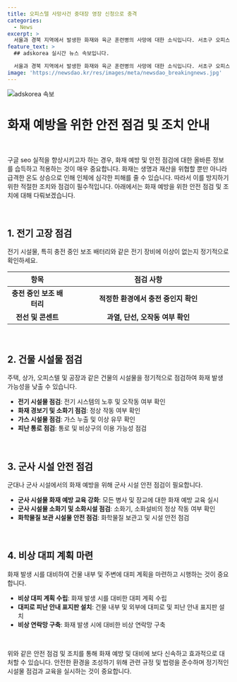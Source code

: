 ```yaml
---
title: 오피스텔 사망사건 중대장 영장 신청으로 충격
categories:
  - News
excerpt: >
  서울과 경북 지역에서 발생한 화재와 육군 훈련병의 사망에 대한 소식입니다. 서초구 오피스텔과 구로구 공구상가에서 발생한 화재로 주민들이 대피하고, 소방관들이 불을 진압하는 모습이 전해졌습니다. 또한, 경북 김천시 산업단지의 공장에서도 큰 화재가 발생하여 화상을 입은 사람이 발생했습니다. 그리고 육군 신병교육대에서 발생한 훈련병의 사망 사건으로 경찰이 중대장과 부중대장에 대한 구속영장을 신청했습니다. 해당 사건은 계속해서 조사 중에 있습니다.
feature_text: >
  ## adskorea 실시간 뉴스 속보입니다.

  서울과 경북 지역에서 발생한 화재와 육군 훈련병의 사망에 대한 소식입니다. 서초구 오피스텔과 구로구 공구상가에서 발생한 화재로 주민들이 대피하고, 소방관들이 불을 진압하는 모습이 전해졌습니다. 또한, 경북 김천시 산업단지의 공장에서도 큰 화재가 발생하여 화상을 입은 사람이 발생했습니다. 그리고 육군 신병교육대에서 발생한 훈련병의 사망 사건으로 경찰이 중대장과 부중대장에 대한 구속영장을 신청했습니다. 해당 사건은 계속해서 조사 중에 있습니다.
image: 'https://newsdao.kr/res/images/meta/newsdao_breakingnews.jpg'
---
```


<p><img src="https://newsdao.kr/res/images/meta/newsdao_breakingnews.jpg" alt="adskorea 속보" /></p>

<h1>화재 예방을 위한 안전 점검 및 조치 안내</h1>

<p data-ke-size="size16">&nbsp;</p>

<p>구글 seo 실적을 향상시키고자 하는 경우, 화재 예방 및 안전 점검에 대한 올바른 정보를 습득하고 적용하는 것이 매우 중요합니다. 화재는 생명과 재산을 위협할 뿐만 아니라 급격한 온도 상승으로 인해 인체에 심각한 피해를 줄 수 있습니다. 따라서 이를 방지하기 위한 적절한 조치와 점검이 필수적입니다. 아래에서는 화재 예방을 위한 안전 점검 및 조치에 대해 다뤄보겠습니다.</p>

<p data-ke-size="size16">&nbsp;</p>

<h2 data-ke-size="size26">1. 전기 고장 점검</h2>

<p data-ke-size="size16">전기 시설물, 특히 충전 중인 보조 배터리와 같은 전기 장비에 이상이 없는지 정기적으로 확인하세요.</p>

<table>
<thead>
<tr>
<th style="text-align: center; width: 150px;"><b>항목</b></th>
<th style="text-align: center; width: 450px;"><b>점검 사항</b></th>
</tr>
</thead>
<tbody>
<tr>
<td style="text-align: center; height: 17px;"><b>충전 중인 보조 배터리</b></td>
<td style="text-align: center; height: 17px;"><b>적정한 환경에서 충전 중인지 확인</b></td>
</tr>
<tr>
<td style="text-align: center; height: 17px;"><b>전선 및 콘센트</b></td>
<td style="text-align: center; height: 17px;"><b>과열, 단선, 오작동 여부 확인</b></td>
</tr>
</tbody>
</table>

<p data-ke-size="size16">&nbsp;</p>

<h2 data-ke-size="size26">2. 건물 시설물 점검</h2>

<p data-ke-size="size16">주택, 상가, 오피스텔 및 공장과 같은 건물의 시설물을 정기적으로 점검하여 화재 발생 가능성을 낮출 수 있습니다.</p>

<ul>
<li><b>전기 시설물 점검</b>: 전기 시스템의 노후 및 오작동 여부 확인</li>
<li><b>화재 경보기 및 소화기 점검</b>: 정상 작동 여부 확인</li>
<li><b>가스 시설물 점검</b>: 가스 누출 및 이상 유무 확인</li>
<li><b>피난 통로 점검</b>: 통로 및 비상구의 이용 가능성 점검</li>
</ul>

<p data-ke-size="size16">&nbsp;</p>

<h2 data-ke-size="size26">3. 군사 시설 안전 점검</h2>

<p data-ke-size="size16">군대나 군사 시설에서의 화재 예방을 위해 군사 시설 안전 점검이 필요합니다.</p>

<ul>
<li><b>군사 시설물 화재 예방 교육 강화</b>: 모든 병사 및 장교에 대한 화재 예방 교육 실시</li>
<li><b>군사 시설물 소화기 및 소화시설 점검</b>: 소화기, 소화설비의 정상 작동 여부 확인</li>
<li><b>화학물질 보관 시설물 안전 점검</b>: 화학물질 보관고 및 시설 안전 점검</li>
</ul>

<p data-ke-size="size16">&nbsp;</p>

<h2 data-ke-size="size26">4. 비상 대피 계획 마련</h2>

<p data-ke-size="size16">화재 발생 시를 대비하여 건물 내부 및 주변에 대피 계획을 마련하고 시행하는 것이 중요합니다.</p>

<ul>
<li><b>비상 대피 계획 수립</b>: 화재 발생 시를 대비한 대피 계획 수립</li>
<li><b>대피로 피난 안내 표지판 설치</b>: 건물 내부 및 외부에 대피로 및 피난 안내 표지판 설치</li>
<li><b>비상 연락망 구축</b>: 화재 발생 시에 대비한 비상 연락망 구축</li>
</ul>

<p data-ke-size="size16">&nbsp;</p>

<p data-ke-size="size16">위와 같은 안전 점검 및 조치를 통해 화재 예방 및 대비에 보다 신속하고 효과적으로 대처할 수 있습니다. 안전한 환경을 조성하기 위해 관련 규정 및 법령을 준수하며 정기적인 시설물 점검과 교육을 실시하는 것이 중요합니다.</p>

<p data-ke-size="size16">&nbsp;</p>

